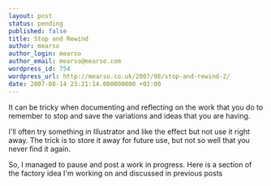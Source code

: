 ```yaml
---
layout: post
status: pending
published: false
title: Stop and Rewind
author: mearso
author_login: mearso
author_email: mearso@mearso.com
wordpress_id: 754
wordpress_url: http://mearso.co.uk/2007/08/stop-and-rewind-2/
date: 2007-08-14 23:21:14.000000000 +01:00
---
```

It can be tricky when documenting and reflecting on the work that you do to remember to stop and save the variations and ideas that you are having. 

I'll often try something in Illustrator and like the effect but not use it right away. The trick is to store it away for future use, but not so well that you never find it again.

So, I managed to pause and post a work in progress. Here is a section of the factory idea I'm working on and discussed in previous posts
